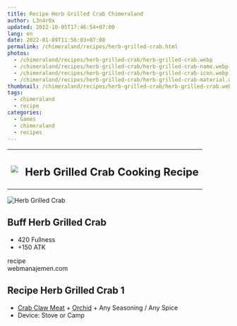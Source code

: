 ```yaml
---
title: Recipe Herb Grilled Crab Chimeraland
author: L3n4r0x
updated: 2022-10-05T17:46:54+07:00
lang: en
date: 2022-01-09T11:56:03+07:00
permalink: /chimeraland/recipes/herb-grilled-crab.html
photos:
  - /chimeraland/recipes/herb-grilled-crab/herb-grilled-crab.webp
  - /chimeraland/recipes/herb-grilled-crab/herb-grilled-crab-name.webp
  - /chimeraland/recipes/herb-grilled-crab/herb-grilled-crab-icon.webp
  - /chimeraland/recipes/herb-grilled-crab/herb-grilled-crab-material.webp
thumbnail: /chimeraland/recipes/herb-grilled-crab/herb-grilled-crab.webp
tags:
  - chimeraland
  - recipe
categories:
  - Games
  - chimeraland
  - recipes
---
```


<section id="bootstrap-wrapper">
  <link
    rel="stylesheet"
    href="https://rawcdn.githack.com/dimaslanjaka/Web-Manajemen/870a349/css/bootstrap-5-3-0-alpha3-wrapper.css"
  />
  <div class="row mb-2">
    <div class="col-md-12 mb-2">
      <table class="table" id="post-info">
        <tbody>
          <tr>
            <td>
              <img
                class="d-inline-block me-2"
                src="/chimeraland/recipes/herb-grilled-crab/herb-grilled-crab-icon.webp"
                width="auto"
                height="auto"
              />
            </td>
            <td><h1 class="fs-5">Herb Grilled Crab Cooking Recipe</h1></td>
          </tr>
        </tbody>
      </table>
    </div>
  </div>
  <div class="card mb-2 bg-dark text-light">
    <div class="row g-0">
      <div class="col-sm-4 position-relative mb-2">
        <img
          src="/chimeraland/recipes/herb-grilled-crab/herb-grilled-crab-material.webp"
          class="card-img fit-cover w-100 h-100"
          alt="Herb Grilled Crab"
          data-fancybox="true"
        />
      </div>
      <div class="col-sm-8 mb-2">
        <div class="card-body">
          <h2 class="card-title fs-5">Buff Herb Grilled Crab</h2>
          <div class="card-text">
            <ul>
              <li>420 Fullness</li>
              <li>+150 ATK</li>
            </ul>
          </div>
          <span class="badge rounded-pill bg-dark text-white">recipe</span>
        </div>
        <div class="card-footer text-end text-muted">webmanajemen.com</div>
      </div>
    </div>
  </div>
  <div class="row mb-2">
    <div class="col-12 col-lg-6 recipe-item mb-2">
      <div class="card">
        <div class="card-body">
          <h2 class="card-title fs-5">Recipe Herb Grilled Crab 1</h2>
          <div class="card-text">
            <ul>
              <li>
                <a
                  class="text-decoration-none"
                  href="/chimeraland/materials/crab-claw-meat.html"
                  >Crab Claw Meat</a
                ><span> + </span
                ><a
                  class="text-decoration-none"
                  href="/chimeraland/materials/orchid.html"
                  >Orchid</a
                ><span> + </span>Any Seasoning<span> / </span>Any Spice
              </li>
              <li>Device: Stove or Camp</li>
            </ul>
          </div>
        </div>
      </div>
    </div>
  </div>
</section>
